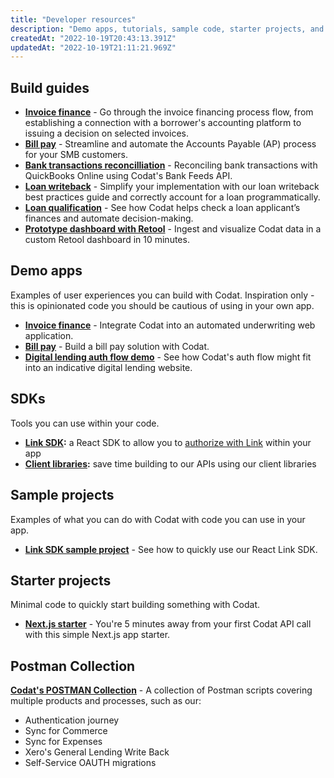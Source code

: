 ```yaml
---
title: "Developer resources"
description: "Demo apps, tutorials, sample code, starter projects, and other tools to help you build your Codat solution"
createdAt: "2022-10-19T20:43:13.391Z"
updatedAt: "2022-10-19T21:11:21.969Z"
---
```


## Build guides

- **[Invoice finance](/lending/guides/invoice-finance/introduction)** - Go through the invoice financing process flow, from establishing a connection with a borrower's accounting platform to issuing a decision on selected invoices.
- **[Bill pay](/payables/guides/bill-pay/introduction)** - Streamline and automate the Accounts Payable (AP) process for your SMB customers.
- **[Bank transactions reconcilliation](/bank-feeds/guides/bank-feeds-tutorial)** - Reconciling bank transactions with QuickBooks Online using Codat's Bank Feeds API.
- **[Loan writeback](/lending/guides/loan-writeback/introduction)** - Simplify your implementation with our loan writeback best practices guide and correctly account for a loan programmatically.
- **[Loan qualification](/lending/guides/loan-qualification/introduction)** - See how Codat helps check a loan applicant’s finances and automate decision-making.
- **[Prototype dashboard with Retool](/guides/retool-dashboard)** - Ingest and visualize Codat data in a custom Retool dashboard in 10 minutes.

## Demo apps

Examples of user experiences you can build with Codat. Inspiration only - this is opinionated code you should be cautious of using in your own app.

- **[Invoice finance](https://github.com/codatio/demo-invoice-finance)** - Integrate Codat into an automated underwriting web application.
- **[Bill pay](https://github.com/codatio/demo-bill-pay)** - Build a bill pay solution with Codat.
- **[Digital lending auth flow demo](https://github.com/codatio/demo-auth-flow)** - See how Codat's auth flow might fit into an indicative digital lending website.

## SDKs

Tools you can use within your code.

- **[Link SDK](https://www.npmjs.com/package/@codat/link-sdk):** a React SDK to allow you to [authorize with Link](/auth-flow/authorize-embedded-link) within your app
- **[Client libraries](/get-started/libraries):** save time building to our APIs using our client libraries

## Sample projects

Examples of what you can do with Codat with code you can use in your app.

- **[Link SDK sample project](https://github.com/codatio/sample-project-link-sdk)** - See how to quickly use our React Link SDK.

## Starter projects

Minimal code to quickly start building something with Codat.

- **[Next.js starter](https://github.com/codatio/starter-project-nextjs-codat)** - You're 5 minutes away from your first Codat API call with this simple Next.js app starter.

## Postman Collection 

**[Codat's POSTMAN Collection](https://postman.codat.io/#ea0cd8f9-c78c-4dcf-b1ab-164927e41ff2)** - A collection of Postman scripts covering multiple products and processes, such as our:
- Authentication journey
- Sync for Commerce
- Sync for Expenses
- Xero's General Lending Write Back
- Self-Service OAUTH migrations
